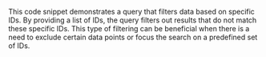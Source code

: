 This code snippet demonstrates a query that filters data based on specific IDs. By providing a list of IDs, the query filters out results that do not match these specific IDs. This type of filtering can be beneficial when there is a need to exclude certain data points or focus the search on a predefined set of IDs.